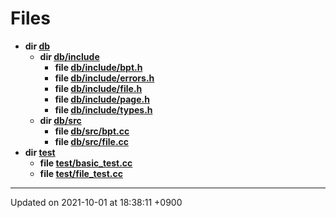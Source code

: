 

# Files




* **dir [db](/Files/db#dir-db)** 
    * **dir [db/include](/Files/db/include#dir-db/include)** 
        * **file [db/include/bpt.h](/Files/db/include/bpt.h#file-bpt.h)** 
        * **file [db/include/errors.h](/Files/db/include/errors.h#file-errors.h)** 
        * **file [db/include/file.h](/Files/db/include/file.h#file-file.h)** 
        * **file [db/include/page.h](/Files/db/include/page.h#file-page.h)** 
        * **file [db/include/types.h](/Files/db/include/types.h#file-types.h)** 
    * **dir [db/src](/Files/db/src#dir-db/src)** 
        * **file [db/src/bpt.cc](/Files/db/src/bpt.cc#file-bpt.cc)** 
        * **file [db/src/file.cc](/Files/db/src/file.cc#file-file.cc)** 
* **dir [test](/Files/test#dir-test)** 
    * **file [test/basic_test.cc](/Files/test/basic_test.cc#file-basic-test.cc)** 
    * **file [test/file_test.cc](/Files/test/file_test.cc#file-file-test.cc)** 



-------------------------------

Updated on 2021-10-01 at 18:38:11 +0900
